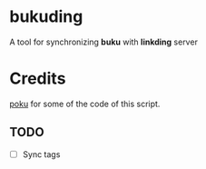 # bukuding

A tool for synchronizing **buku** with **linkding** server

# Credits

[poku](https://github.com/surskitt/poku) for some of the code of this script.

## TODO
- [ ] Sync tags
